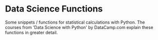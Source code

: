 # Data Science Functions

Some snippets / functions for statistical calculations with Python. The courses from 'Data Science with Python' by DataCamp.com explain these functions in greater detail.